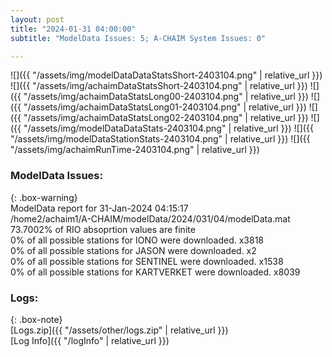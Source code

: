 ```yaml
---
layout: post
title: "2024-01-31 04:00:00"
subtitle: "ModelData Issues: 5; A-CHAIM System Issues: 0"

---
```


![]({{ "/assets/img/modelDataDataStatsShort-2403104.png" | relative_url }})
![]({{ "/assets/img/achaimDataStatsShort-2403104.png" | relative_url }})
![]({{ "/assets/img/achaimDataStatsLong00-2403104.png" | relative_url }})
![]({{ "/assets/img/achaimDataStatsLong01-2403104.png" | relative_url }})
![]({{ "/assets/img/achaimDataStatsLong02-2403104.png" | relative_url }})
![]({{ "/assets/img/modelDataDataStats-2403104.png" | relative_url }})
![]({{ "/assets/img/modelDataStationStats-2403104.png" | relative_url }})
![]({{ "/assets/img/achaimRunTime-2403104.png" | relative_url }})


### ModelData Issues:  
  
{: .box-warning}  
 ModelData report for 31-Jan-2024 04:15:17   
 /home2/achaim1/A-CHAIM/modelData/2024/031/04/modelData.mat   
 73.7002% of RIO absoprtion values are finite   
 0% of all possible stations for IONO were downloaded. x3818   
 0% of all possible stations for JASON were downloaded. x2   
 0% of all possible stations for SENTINEL were downloaded. x1538   
 0% of all possible stations for KARTVERKET were downloaded. x8039   
  


### Logs:  
  
{: .box-note}  
[Logs.zip]({{ "/assets/other/logs.zip" | relative_url }})  
[Log Info]({{ "/logInfo" | relative_url }})  

